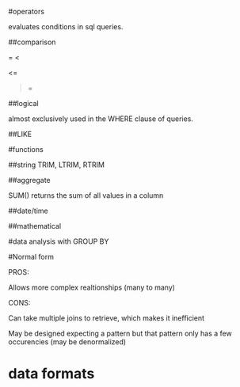 #operators

evaluates conditions in sql queries.

##comparison

=
<
>
<=
>=

##logical

almost exclusively used in the WHERE clause of queries.

##LIKE

#functions

##string
TRIM, LTRIM, RTRIM

##aggregate

SUM() returns the sum of all values in a column

##date/time

##mathematical

#data analysis with GROUP BY

#Normal form

PROS:

Allows more complex realtionships (many to many)

CONS:

Can take multiple joins to retrieve, which makes it inefficient

May be designed expecting a pattern but that pattern only has a few occurencies (may be denormalized)

# data formats


